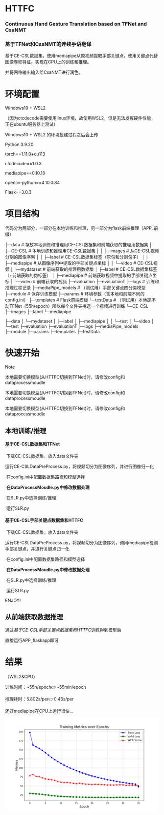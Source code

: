 # HTTFC
### Continuous Hand Gesture Translation based on TFNet and CsaNMT

### 基于TFNet和CsaNMT的连续手语翻译

基于CE-CSL数据集，使用mediapipe从原视频提取手部关键点，使用关键点代替图像卷积特征，实现在CPU上的训练和推理。

并将网络输出输入给CsaNMT进行润色。



# 环境配置

Windows10 + WSL2 

（因为ctcdecode需要使用linux环境，故使用WSL2，但是无法发挥硬件性能，正在ubuntu服务器上测试）

Windows10 + WSL2 的环境搭建过程之后会上传



Python 3.9.20

torch==1.11.0+cu113

ctcdecode==1.0.3

mediapipe==0.10.18

opencv-python==4.10.0.84

Flask==3.0.3



# 项目结构

代码分为两部分，一部分在本地训练和推理，另一部分为flask前端推理（APP_前缀）



├─data			  # 存放本地训练和推理用CE-CSL数据集和前端获取的推理用数据集
│  ├─CE-CSL		 # 本地训练和推理用CE-CSL数据集
│  │  ├─images	    # 从CE-CSL视频分割的图像序列
│  │  ├─label	        # CE-CSL数据集标签（原句和分割句子）
│  │  ├─mediapipe      # 从图像序列中提取的手部关键点坐标
│  │  └─video	       # CE-CSL视频
│  └─mydataset	# 前端获取的推理用数据集
│      ├─label		# CE-CSL数据集标签（+前端获取的伪标签）
│      ├─mediapipe	# 前端获取视频中提取的手部关键点坐标
│      └─video		# 前端获取的视频
├─evaluation
├─evaluationT
├─logs			# 训练和推理过程记录
├─mediaPipe_models	# （测试用）手部关键点四分类模型
├─module			# 保存训练模型
├─params			# 环境参数（含本地和前端不同的config.ini）
├─templates		# Flask前端模板
└─testData		# （测试用）本地跑不动TFNet（55h/epoch）所以每个文件夹挑选一个视频进行训练
    └─CE-CSL
        ├─images
        ├─label
        └─mediapipe



├─data
│  └─mydataset
│      ├─label
│      ├─mediapipe
│      │  └─test
│      └─video
│          └─test
├─evaluation
├─evaluationT
├─logs
├─mediaPipe_models
├─module
├─params
├─templates
├─testData



# 快速开始

> [!NOTE]
>
> 本地需要切换模型(从HTTFC切换到TFNet)时，请修改config和dataprocessmoudle
>
> 本地需要切换模型(从HTTFC切换到TFNet)时，请修改config和dataprocessmoudle
>
> 本地需要切换模型(从HTTFC切换到TFNet)时，请修改config和dataprocessmoudle

## 本地训练/推理

#### 基于CE-CSL数据集和TFNet

​	下载CE-CSL数据集，放入data文件夹

​	运行CE-CSLDataPreProcess.py，将视频切分为图像序列，并进行图像归一化

​	在config.ini中配置数据集路径和模型选择

​	**在DataProcessMoudle.py中修改数据处理**

​	在SLR.py中选择训练/推理

​	运行SLR.py

#### 基于CE-CSL手部关键点数据集和HTTFC

​	下载CE-CSL数据集，放入data文件夹

​	运行CE-CSLDataPreProcess.py，将视频切分为图像序列，调用mediapipe检测手部关键点，并进行关键点归一化

​	在config.ini中配置数据集路径和模型选择

​	**在DataProcessMoudle.py中修改数据处理**

​	在SLR.py中选择训练/推理

​	运行SLR.py

ENJOY!

## 从前端获取数据推理

通过*基于CE-CSL手部关键点数据集和HTTFC*训练得到模型后

直接运行APP_flaskapp即可



# 结果

（WSL2&CPU）

训练时间：~55h/epoch👉~55min/epoch

推理耗时：5.802s/per👉0.46s/per

还好mediapipe在CPU上运行很快...

![training_metrics2.png](logs/training_metrics2.png)
